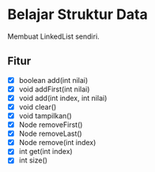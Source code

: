 # Belajar Struktur Data

Membuat LinkedList sendiri.

## Fitur

- [x] boolean add(int nilai)  
- [x] void addFirst(int nilai)  
- [x] void add(int index, int nilai)  
- [x] void clear()
- [x] void tampilkan()  
- [x] Node removeFirst()  
- [x] Node removeLast()  
- [x] Node remove(int index)  
- [x] int get(int index)  
- [x] int size()